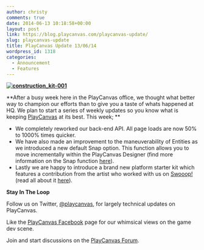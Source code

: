 ```yaml
---
author: christy
comments: true
date: 2014-06-13 10:18:58+00:00
layout: post
link: https://blog.playcanvas.com/playcanvas-update/
slug: playcanvas-update
title: PlayCanvas Update 13/06/14
wordpress_id: 1318
categories:
  - Announcement
  - Features
---
```


**[![construction_kit-001](https://blog.playcanvas.com/wp-content/uploads/2014/06/construction_kit-001.jpg)](https://blog.playcanvas.com/wp-content/uploads/2014/06/construction_kit-001.jpg)**

**After a busy week here in the PlayCanvas office, we thought what better way to champion our efforts than to give you a taste of whats happened at HQ. We plan to start a series of weekly updates so you know what is keeping [PlayCanvas](https://playcanvas.com/) at its best. This week; **

- We completely reworked our back-end API. All page loads are now 50% to 1000% times quicker.
- We have also made an improvement to the maneuverability of Entities as we introduced a new default Snap option. This function allows you to move incrementally within the PlayCanvas Designer (find more information on the Snap function [here](http://blog.playcanvas.com/snappy-new-update/)).
- Lastly we are happy to introduce a brand new platform starter kit which features a contribution from the artist who worked with us on [Swooop!](http://swooop.playcanvas.com/) (read all about it [here](http://blog.playcanvas.com/platform-game-starter-kit/http://blog.playcanvas.com/platform-game-starter-kit/)).

**Stay In The Loop**

Follow us on Twitter, [@playcanvas](https://twitter.com/playcanvas), for largely technical updates on PlayCanvas.

Like the [PlayCanvas Facebook](https://facebook.com/playcanvas) page for our whimsical views on the game dev scene.

Join and start discussions on the [PlayCanvas Forum](https://forum.playcanvas.com/).
